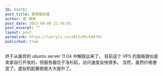 ```yaml
---
ID: 644762
post_title: 更换服务器
author: 南 靖男
post_date: 2013-09-06 21:56:01
post_excerpt: ""
layout: post
permalink: https://larryli.cn/2013/09/644762
published: true
---
```

终于从废弃的 ubuntu server 11.04 中解脱出来了。
目前这个 VPS 的面板貌似是卖家自行开发的，但服务器位于洛杉矶，访问速度会快很多。
当然，虽然价格便宜了，虚拟机配置倒是大大提升了。